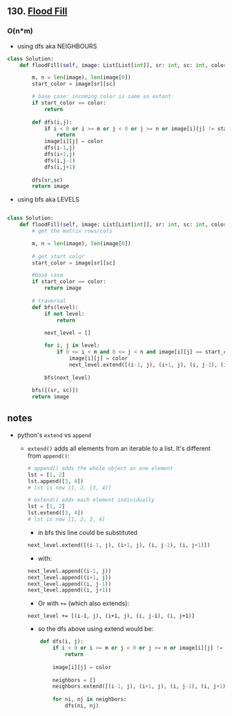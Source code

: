 ## 130. [Flood Fill](https://leetcode.com/problems/flood-fill/)

### O(n*m)


- using dfs aka NEIGHBOURS

```python
class Solution:
    def floodFill(self, image: List[List[int]], sr: int, sc: int, color: int) -> List[List[int]]:

        m, n = len(image), len(image[0])
        start_color = image[sr][sc]

        # base case: incoming color is same as extant
        if start_color == color:
            return
        
        def dfs(i,j):
            if i < 0 or i >= m or j < 0 or j >= n or image[i][j] != start_color:
                return
            image[i][j] = color
            dfs(i-1,j)
            dfs(i+1,j)
            dfs(i,j-1)
            dfs(i,j+1)
        
        dfs(sr,sc)
        return image
```


- using bfs aka LEVELS

```python

class Solution:
    def floodFill(self, image: List[List[int]], sr: int, sc: int, color: int) -> List[List[int]]:
        # get the matrix rows/cols 

        m, n = len(image), len(image[0])
        
        # get start color
        start_color = image[sr][sc]

        #base case
        if start_color == color:
            return image
        
        # traversal
        def bfs(level):
            if not level:
                return
            
            next_level = []

            for i, j in level:
                if 0 <= i < m and 0 <= j < n and image[i][j] == start_color:
                    image[i][j] = color
                    next_level.extend([(i-1, j), (i+1, j), (i, j-1), (i, j+1)])
            
            bfs(next_level)
        
        bfs([(sr, sc)])
        return image

```

## notes

- python's `extend` vs `append`
  - `extend()` adds all elements from an iterable to a list. It's different from `append()`:
    ```python
    # append() adds the whole object as one element
    lst = [1, 2]
    lst.append([3, 4])
    # lst is now [1, 2, [3, 4]]

    # extend() adds each element individually  
    lst = [1, 2]
    lst.extend([3, 4])
    # lst is now [1, 2, 3, 4]
    ```

    - in bfs this line could be substituted

    ```python
    next_level.extend([(i-1, j), (i+1, j), (i, j-1), (i, j+1)])
    ```

    - with:
    ```python
    next_level.append((i-1, j))
    next_level.append((i+1, j))
    next_level.append((i, j-1))
    next_level.append((i, j+1))
    ```

    - Or with `+=` (which also extends):
    ```
    next_level += [(i-1, j), (i+1, j), (i, j-1), (i, j+1)]
    ```

    - so the dfs above using extend would be:
    ```python
        def dfs(i, j):
            if i < 0 or i >= m or j < 0 or j >= n or image[i][j] != start_color:
                return
            
            image[i][j] = color
            
            neighbors = []
            neighbors.extend([(i-1, j), (i+1, j), (i, j-1), (i, j+1)])
            
            for ni, nj in neighbors:
                dfs(ni, nj)
    ```
